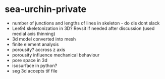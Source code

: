 # sea-urchin-private

* number of junctions and lengths of lines in skeleton - do dis dont slack
* Lee94 skeletonization in 3D? Revsit if needed after discussion (used medial axis thinning)
* 3d model converted into mesh
* finite element analysis
* porousity? accross z axis
* porousity influence mechanical behaviour
* pore space in 3d
* isosurface in python?
* seg 3d accepts tif file
